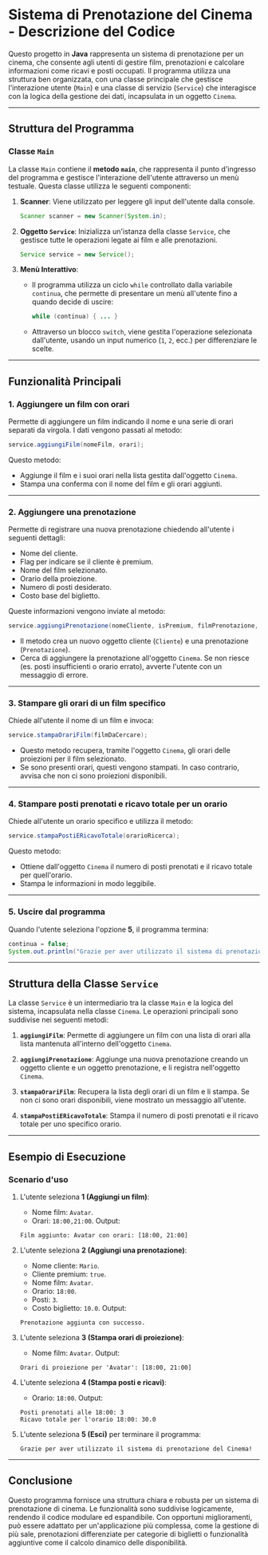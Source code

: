 # Sistema di Prenotazione del Cinema - Descrizione del Codice

Questo progetto in **Java** rappresenta un sistema di prenotazione per un cinema, che consente agli utenti di gestire film, prenotazioni e calcolare informazioni come ricavi e posti occupati. Il programma utilizza una struttura ben organizzata, con una classe principale che gestisce l'interazione utente (`Main`) e una classe di servizio (`Service`) che interagisce con la logica della gestione dei dati, incapsulata in un oggetto `Cinema`.

---

## Struttura del Programma

### Classe `Main`

La classe `Main` contiene il **metodo `main`**, che rappresenta il punto d'ingresso del programma e gestisce l'interazione dell'utente attraverso un menù testuale. Questa classe utilizza le seguenti componenti:

1. **Scanner**:
   Viene utilizzato per leggere gli input dell'utente dalla console.
   ```java
   Scanner scanner = new Scanner(System.in);
   ```

2. **Oggetto `Service`**:
   Inizializza un'istanza della classe `Service`, che gestisce tutte le operazioni legate ai film e alle prenotazioni.
   ```java
   Service service = new Service();
   ```

3. **Menù Interattivo**:
    - Il programma utilizza un ciclo `while` controllato dalla variabile `continua`, che permette di presentare un menù all'utente fino a quando decide di uscire:
      ```java
      while (continua) { ... }
      ```

    - Attraverso un blocco `switch`, viene gestita l'operazione selezionata dall'utente, usando un input numerico (`1`, `2`, ecc.) per differenziare le scelte.

---

## Funzionalità Principali

### **1. Aggiungere un film con orari**
Permette di aggiungere un film indicando il nome e una serie di orari separati da virgola. I dati vengono passati al metodo:
```java
service.aggiungiFilm(nomeFilm, orari);
```
Questo metodo:
- Aggiunge il film e i suoi orari nella lista gestita dall'oggetto `Cinema`.
- Stampa una conferma con il nome del film e gli orari aggiunti.

---

### **2. Aggiungere una prenotazione**
Permette di registrare una nuova prenotazione chiedendo all'utente i seguenti dettagli:
- Nome del cliente.
- Flag per indicare se il cliente è premium.
- Nome del film selezionato.
- Orario della proiezione.
- Numero di posti desiderato.
- Costo base del biglietto.

Queste informazioni vengono inviate al metodo:
```java
service.aggiungiPrenotazione(nomeCliente, isPremium, filmPrenotazione, orarioPrenotazione, posti, costoBiglietto);
```
- Il metodo crea un nuovo oggetto cliente (`Cliente`) e una prenotazione (`Prenotazione`).
- Cerca di aggiungere la prenotazione all'oggetto `Cinema`. Se non riesce (es. posti insufficienti o orario errato), avverte l'utente con un messaggio di errore.

---

### **3. Stampare gli orari di un film specifico**
Chiede all'utente il nome di un film e invoca:
```java
service.stampaOrariFilm(filmDaCercare);
```
- Questo metodo recupera, tramite l'oggetto `Cinema`, gli orari delle proiezioni per il film selezionato.
- Se sono presenti orari, questi vengono stampati. In caso contrario, avvisa che non ci sono proiezioni disponibili.

---

### **4. Stampare posti prenotati e ricavo totale per un orario**
Chiede all'utente un orario specifico e utilizza il metodo:
```java
service.stampaPostiERicavoTotale(orarioRicerca);
```
Questo metodo:
- Ottiene dall'oggetto `Cinema` il numero di posti prenotati e il ricavo totale per quell'orario.
- Stampa le informazioni in modo leggibile.

---

### **5. Uscire dal programma**
Quando l'utente seleziona l'opzione **5**, il programma termina:
```java
continua = false;
System.out.println("Grazie per aver utilizzato il sistema di prenotazione del Cinema!");
```

---

## Struttura della Classe `Service`

La classe `Service` è un intermediario tra la classe `Main` e la logica del sistema, incapsulata nella classe `Cinema`. Le operazioni principali sono suddivise nei seguenti metodi:

1. **`aggiungiFilm`**:
   Permette di aggiungere un film con una lista di orari alla lista mantenuta all'interno dell'oggetto `Cinema`.

2. **`aggiungiPrenotazione`**:
   Aggiunge una nuova prenotazione creando un oggetto cliente e un oggetto prenotazione, e li registra nell'oggetto `Cinema`.

3. **`stampaOrariFilm`**:
   Recupera la lista degli orari di un film e li stampa. Se non ci sono orari disponibili, viene mostrato un messaggio all'utente.

4. **`stampaPostiERicavoTotale`**:
   Stampa il numero di posti prenotati e il ricavo totale per uno specifico orario.

---

## Esempio di Esecuzione

### **Scenario d'uso**
1. L'utente seleziona **1 (Aggiungi un film)**:
    - Nome film: `Avatar`.
    - Orari: `18:00,21:00`.
      Output:
   ```
   Film aggiunto: Avatar con orari: [18:00, 21:00]
   ```

2. L'utente seleziona **2 (Aggiungi una prenotazione)**:
    - Nome cliente: `Mario`.
    - Cliente premium: `true`.
    - Nome film: `Avatar`.
    - Orario: `18:00`.
    - Posti: `3`.
    - Costo biglietto: `10.0`.
      Output:
   ```
   Prenotazione aggiunta con successo.
   ```

3. L'utente seleziona **3 (Stampa orari di proiezione)**:
    - Nome film: `Avatar`.
      Output:
   ```
   Orari di proiezione per 'Avatar': [18:00, 21:00]
   ```

4. L'utente seleziona **4 (Stampa posti e ricavi)**:
    - Orario: `18:00`.
      Output:
   ```
   Posti prenotati alle 18:00: 3
   Ricavo totale per l'orario 18:00: 30.0
   ```

5. L'utente seleziona **5 (Esci)** per terminare il programma:
   ```
   Grazie per aver utilizzato il sistema di prenotazione del Cinema!
   ```

---

## Conclusione

Questo programma fornisce una struttura chiara e robusta per un sistema di prenotazione di cinema. Le funzionalità sono suddivise logicamente, rendendo il codice modulare ed espandibile. Con opportuni miglioramenti, può essere adattato per un'applicazione più complessa, come la gestione di più sale, prenotazioni differenziate per categorie di biglietti o funzionalità aggiuntive come il calcolo dinamico delle disponibilità. 